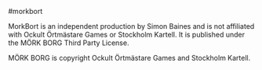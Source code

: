 #morkbort

MorkBort is an independent production by Simon Baines and is not affiliated with Ockult Örtmästare Games or Stockholm Kartell. It is published under the MÖRK BORG Third Party License. 

MÖRK BORG is copyright Ockult Örtmästare Games and Stockholm Kartell.

